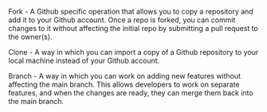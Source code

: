 Fork - A Github specific operation that allows you to copy a repository and add it to your Github account. Once a repo is forked, you can commit changes to it without affecting the initial repo by submitting a pull request to the owner(s).

Clone - A way in which you can import a copy of a Github repository to your local machine instead of your Github account.

Branch - A way in which you can work on adding new features without affecting the main branch. This allows developers to work on separate features, and when the changes are ready, they can merge them back into the main branch.
